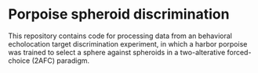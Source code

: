 # Porpoise spheroid discrimination

This repository contains code for processing data from an behavioral echolocation target discrimination experiment, in which a harbor porpoise was trained to select a sphere against spheroids in a two-alterative forced-choice (2AFC) paradigm.

